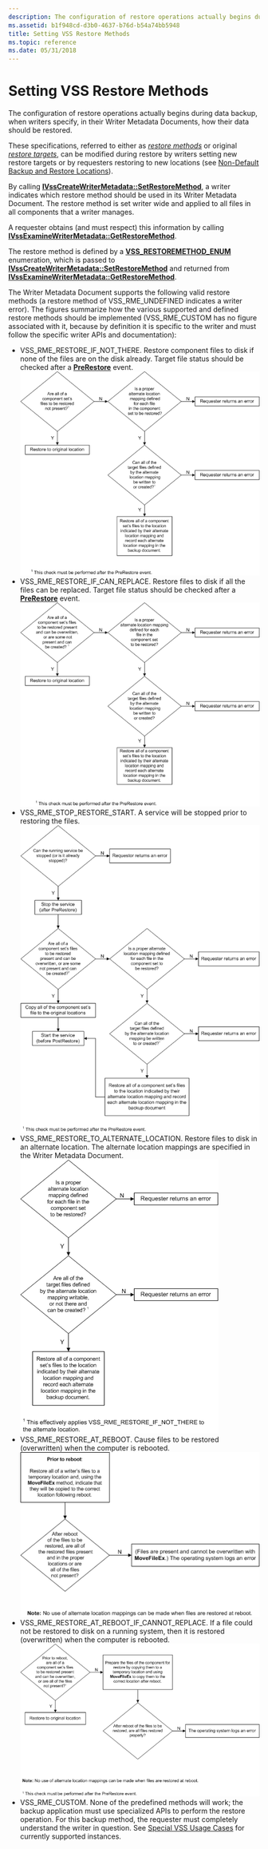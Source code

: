 ```yaml
---
description: The configuration of restore operations actually begins during data backup, when writers specify, in their Writer Metadata Documents, how their data should be restored.
ms.assetid: b1f948cd-d3b0-4637-b76d-b54a74bb5948
title: Setting VSS Restore Methods
ms.topic: reference
ms.date: 05/31/2018
---
```


# Setting VSS Restore Methods

The configuration of restore operations actually begins during data backup, when writers specify, in their Writer Metadata Documents, how their data should be restored.

These specifications, referred to either as [*restore methods*](vssgloss-r.md) or original [*restore targets*](vssgloss-r.md), can be modified during restore by writers setting new restore targets or by requesters restoring to new locations (see [Non-Default Backup and Restore Locations](non-default-backup-and-restore-locations.md)).

By calling [**IVssCreateWriterMetadata::SetRestoreMethod**](/windows/desktop/api/VsWriter/nf-vswriter-ivsscreatewritermetadata-setrestoremethod), a writer indicates which restore method should be used in its Writer Metadata Document. The restore method is set writer wide and applied to all files in all components that a writer manages.

A requester obtains (and must respect) this information by calling [**IVssExamineWriterMetadata::GetRestoreMethod**](/windows/desktop/api/VsBackup/nf-vsbackup-ivssexaminewritermetadata-getrestoremethod).

The restore method is defined by a [**VSS\_RESTOREMETHOD\_ENUM**](/windows/desktop/api/VsWriter/ne-vswriter-vss_restoremethod_enum) enumeration, which is passed to [**IVssCreateWriterMetadata::SetRestoreMethod**](/windows/desktop/api/VsWriter/nf-vswriter-ivsscreatewritermetadata-setrestoremethod) and returned from [**IVssExamineWriterMetadata::GetRestoreMethod**](/windows/desktop/api/VsBackup/nf-vsbackup-ivssexaminewritermetadata-getrestoremethod).

The Writer Metadata Document supports the following valid restore methods (a restore method of VSS\_RME\_UNDEFINED indicates a writer error). The figures summarize how the various supported and defined restore methods should be implemented (VSS\_RME\_CUSTOM has no figure associated with it, because by definition it is specific to the writer and must follow the specific writer APIs and documentation):

-   VSS\_RME\_RESTORE\_IF\_NOT\_THERE. Restore component files to disk if none of the files are on the disk already. Target file status should be checked after a [**PreRestore**](/windows/desktop/api/VsBackup/nf-vsbackup-ivssbackupcomponents-prerestore) event.
    ![Diagram that shows a troubleshooting tree for VSS_RME_RESTORE_IF_NOT_THERE.](images/rint.png)
-   VSS\_RME\_RESTORE\_IF\_CAN\_REPLACE. Restore files to disk if all the files can be replaced. Target file status should be checked after a [**PreRestore**](/windows/desktop/api/VsBackup/nf-vsbackup-ivssbackupcomponents-prerestore) event.
    ![Diagram that shows a troubleshooting tree for VSS_RME_RESTORE_IF_CAN_REPLACE.](images/ricr.png)
-   VSS\_RME\_STOP\_RESTORE\_START. A service will be stopped prior to restoring the files.
    ![Diagram that shows a troubleshooting tree for VSS_RME_STOP_RESTORE_START.](images/srr.png)
-   VSS\_RME\_RESTORE\_TO\_ALTERNATE\_LOCATION. Restore files to disk in an alternate location. The alternate location mappings are specified in the Writer Metadata Document.
    ![Diagram that shows a troubleshooting tree for VSS_RME_RESTORE_TO_ALTERNATE_LOCATION.](images/rtal.png)
-   VSS\_RME\_RESTORE\_AT\_REBOOT. Cause files to be restored (overwritten) when the computer is rebooted.
    ![Diagram that shows a troubleshooting tree for VSS_RME_RESTORE_AT_REBOOT.](images/rar.png)
-   VSS\_RME\_RESTORE\_AT\_REBOOT\_IF\_CANNOT\_REPLACE. If a file could not be restored to disk on a running system, then it is restored (overwritten) when the computer is rebooted.
    ![Diagram that shows a troubleshooting tree forVSS_RME_RESTORE_AT_REBOOT_IF_CANNOT_REPLACE. ](images/raricr.png)
-   VSS\_RME\_CUSTOM. None of the predefined methods will work; the backup application must use specialized APIs to perform the restore operation. For this backup method, the requester must completely understand the writer in question. See [Special VSS Usage Cases](special-vss-usage-cases.md) for currently supported instances.

 

 



